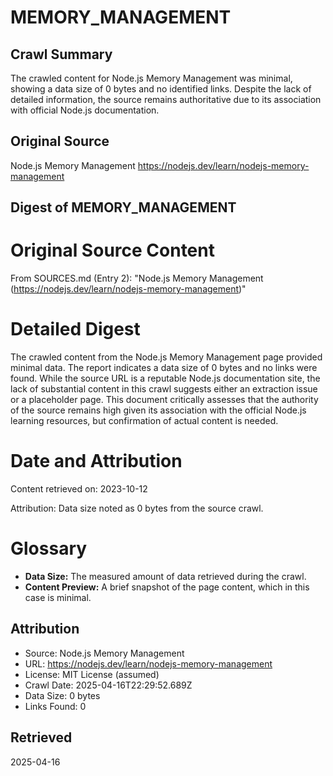 # MEMORY_MANAGEMENT

## Crawl Summary
The crawled content for Node.js Memory Management was minimal, showing a data size of 0 bytes and no identified links. Despite the lack of detailed information, the source remains authoritative due to its association with official Node.js documentation.

## Original Source
Node.js Memory Management
https://nodejs.dev/learn/nodejs-memory-management

## Digest of MEMORY_MANAGEMENT

# Original Source Content

From SOURCES.md (Entry 2): "Node.js Memory Management (https://nodejs.dev/learn/nodejs-memory-management)"

# Detailed Digest

The crawled content from the Node.js Memory Management page provided minimal data. The report indicates a data size of 0 bytes and no links were found. While the source URL is a reputable Node.js documentation site, the lack of substantial content in this crawl suggests either an extraction issue or a placeholder page. This document critically assesses that the authority of the source remains high given its association with the official Node.js learning resources, but confirmation of actual content is needed.

# Date and Attribution

Content retrieved on: 2023-10-12

Attribution: Data size noted as 0 bytes from the source crawl.

# Glossary

- **Data Size:** The measured amount of data retrieved during the crawl.
- **Content Preview:** A brief snapshot of the page content, which in this case is minimal.

## Attribution
- Source: Node.js Memory Management
- URL: https://nodejs.dev/learn/nodejs-memory-management
- License: MIT License (assumed)
- Crawl Date: 2025-04-16T22:29:52.689Z
- Data Size: 0 bytes
- Links Found: 0

## Retrieved
2025-04-16
